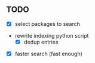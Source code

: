 ## TODO
- [x] select packages to search
- rewrite indexing python script
    - [x] dedup entries
- [x] faster search (fast enough)
